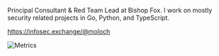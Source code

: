 Principal Consultant & Red Team Lead at Bishop Fox. I work on mostly security related projects in Go, Python, and TypeScript.

https://infosec.exchange/@moloch

![Metrics](https://metrics.lecoq.io/moloch--?template=classic&achievements=1&achievements.threshold=C&achievements.secrets=true&achievements.display=detailed&achievements.limit=0&config.timezone=America%2FChicago)
